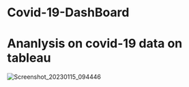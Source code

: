 # Covid-19-DashBoard

# Ananlysis on covid-19 data on tableau

![Screenshot_20230115_094446](https://user-images.githubusercontent.com/97427361/212552837-ea091967-b107-4cbe-b74f-ff67678d5088.png)
